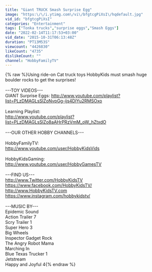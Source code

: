 ```yaml
---
title: "Giant TRUCK Smash Surprise Egg"
image: "https:\/\/i.ytimg.com\/vi\/bfgtcgPiXsI\/hqdefault.jpg"
vid_id: "bfgtcgPiXsI"
categories: "Entertainment"
tags: ["Tonka trucks","surprise eggs","Smash Eggs"]
date: "2022-02-14T11:17:53+03:00"
vid_date: "2015-10-31T06:13:48Z"
duration: "PT13M53S"
viewcount: "4426830"
likeCount: "4735"
dislikeCount: ""
channel: "HobbyFamilyTV"
---
```

{% raw %}Using ride-on Cat truck toys HobbyKids must smash huge boulder rocks to get the surprises!<br /><br /> ---TOY VIDEOS---<br />GIANT Surprise Eggs: <a rel="nofollow" target="blank" href="http://www.youtube.com/playlist?list=PLzDMAGLsSlZoNvpGg-ijs4DlYu2RMSOxo">http://www.youtube.com/playlist?list=PLzDMAGLsSlZoNvpGg-ijs4DlYu2RMSOxo</a><br /><br />Learning Playlist:<br /><a rel="nofollow" target="blank" href="http://www.youtube.com/playlist?list=PLzDMAGLsSlZo8aAHrPRzVmM_oW_hZtxdO">http://www.youtube.com/playlist?list=PLzDMAGLsSlZo8aAHrPRzVmM_oW_hZtxdO</a><br /><br />---OUR OTHER HOBBY CHANNELS---<br /><br />HobbyFamilyTV: <br /><a rel="nofollow" target="blank" href="http://www.youtube.com/user/HobbyKidsVids">http://www.youtube.com/user/HobbyKidsVids</a><br /><br />HobbyKidsGaming:<br /><a rel="nofollow" target="blank" href="http://www.youtube.com/user/HobbyGamesTV">http://www.youtube.com/user/HobbyGamesTV</a><br /><br />---FIND US---<br /><a rel="nofollow" target="blank" href="http://www.Twitter.com/HobbyKidsTV">http://www.Twitter.com/HobbyKidsTV</a><br /><a rel="nofollow" target="blank" href="https://www.facebook.com/HobbyKidsTV/">https://www.facebook.com/HobbyKidsTV/</a><br /><a rel="nofollow" target="blank" href="http://www.HobbyKidsTV.com">http://www.HobbyKidsTV.com</a><br /><a rel="nofollow" target="blank" href="https://www.instagram.com/hobbykidstv/">https://www.instagram.com/hobbykidstv/</a><br /><br />---MUSIC BY---<br />Epidemic Sound<br />Action Trailer 7<br />Scry Trailer 1<br />Super Hero 3<br />Big Wheels<br />Inspector Gadget Rock<br />The Angry Robot Mama<br />Marching In<br />Blue Texas Trucker 1<br />Jetstream<br />Happy and Joyful 4{% endraw %}
